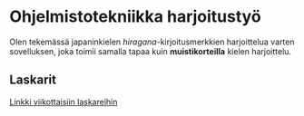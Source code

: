 # Ohjelmistotekniikka harjoitustyö

Olen tekemässä japaninkielen *hiragana*-kirjoitusmerkkien harjoittelua varten sovelluksen, joka toimii samalla tapaa kuin **muistikorteilla** kielen harjoittelu.

## Laskarit

[Linkki viikottaisiin laskareihin](https://github.com/risla763/ot-harjoitustyo/tree/main/laskarit)

